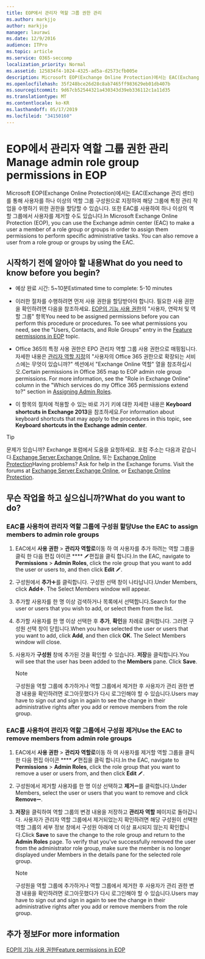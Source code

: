 ```yaml
---
title: EOP에서 관리자 역할 그룹 권한 관리
ms.author: markjjo
author: markjjo
manager: laurawi
ms.date: 12/9/2016
audience: ITPro
ms.topic: article
ms.service: O365-seccomp
localization_priority: Normal
ms.assetid: 125834f4-1024-4325-ad5a-d2573cfb005e
description: Microsoft EOP(Exchange Online Protection)에서는 EAC(Exchange 관리 센터)를 통해 사용자를 하나 이상의 역할 그룹 구성원으로 지정하여 해당 그룹에 특정 관리 작업을 수행하기 위한 권한을 할당할 수 있습니다. 또한 EAC를 사용하여 하나 이상의 역할 그룹에서 사용자를 제거할 수도 있습니다.
ms.openlocfilehash: 35f248bce26d28c8ab7465ff983629eb01db407b
ms.sourcegitcommit: 9d67cb52544321a430343d39eb336112c1a11d35
ms.translationtype: MT
ms.contentlocale: ko-KR
ms.lasthandoff: 05/17/2019
ms.locfileid: "34150160"
---
```

# <a name="manage-admin-role-group-permissions-in-eop"></a><span data-ttu-id="8a01d-104">EOP에서 관리자 역할 그룹 권한 관리</span><span class="sxs-lookup"><span data-stu-id="8a01d-104">Manage admin role group permissions in EOP</span></span>
  
<span data-ttu-id="8a01d-p102">Microsoft EOP(Exchange Online Protection)에서는 EAC(Exchange 관리 센터)를 통해 사용자를 하나 이상의 역할 그룹 구성원으로 지정하여 해당 그룹에 특정 관리 작업을 수행하기 위한 권한을 할당할 수 있습니다. 또한 EAC를 사용하여 하나 이상의 역할 그룹에서 사용자를 제거할 수도 있습니다.</span><span class="sxs-lookup"><span data-stu-id="8a01d-p102">In Microsoft Exchange Online Protection (EOP), you can use the Exchange admin center (EAC) to make a user a member of a role group or groups in order to assign them permissions to perform specific administrative tasks. You can also remove a user from a role group or groups by using the EAC.</span></span>
  
## <a name="what-do-you-need-to-know-before-you-begin"></a><span data-ttu-id="8a01d-107">시작하기 전에 알아야 할 내용</span><span class="sxs-lookup"><span data-stu-id="8a01d-107">What do you need to know before you begin?</span></span>

- <span data-ttu-id="8a01d-108">예상 완료 시간: 5~10분</span><span class="sxs-lookup"><span data-stu-id="8a01d-108">Estimated time to complete: 5-10 minutes</span></span>
    
- <span data-ttu-id="8a01d-p103">이러한 절차를 수행하려면 먼저 사용 권한을 할당받아야 합니다. 필요한 사용 권한을 확인하려면 다음을 참조하세요. [EOP의 기능 사용 권한](feature-permissions-in-eop.md)의 "사용자, 연락처 및 역할 그룹" 항목</span><span class="sxs-lookup"><span data-stu-id="8a01d-p103">You need to be assigned permissions before you can perform this procedure or procedures. To see what permissions you need, see the "Users, Contacts, and Role Groups" entry in the [Feature permissions in EOP](feature-permissions-in-eop.md) topic.</span></span> 
    
- <span data-ttu-id="8a01d-p104">Office 365의 특정 사용 권한은 EPO 관리자 역할 그룹 사용 권한으로 매핑됩니다. 자세한 내용은 [관리자 역할 지정](https://go.microsoft.com/fwlink/p/?LinkId=286708)의 "사용자의 Office 365 권한으로 확장되는 서비스에는 무엇이 있습니까?" 섹션에서 "Exchange Online 역할" 열을 참조하십시오.</span><span class="sxs-lookup"><span data-stu-id="8a01d-p104">Certain permissions in Office 365 map to EOP admin role group permissions. For more information, see the "Role in Exchange Online" column in the "Which services do my Office 365 permissions extend to?" section in [Assigning Admin Roles](https://go.microsoft.com/fwlink/p/?LinkId=286708).</span></span>
    
- <span data-ttu-id="8a01d-114">이 항목의 절차에 적용할 수 있는 바로 가기 키에 대한 자세한 내용은 **Keyboard shortcuts in Exchange 2013**을 참조하세요.</span><span class="sxs-lookup"><span data-stu-id="8a01d-114">For information about keyboard shortcuts that may apply to the procedures in this topic, see **Keyboard shortcuts in the Exchange admin center**.</span></span>
    
> [!TIP]
> <span data-ttu-id="8a01d-p105">문제가 있습니까? Exchange 포럼에서 도움을 요청하세요. 포럼 주소는 다음과 같습니다.[Exchange Server](https://go.microsoft.com/fwlink/p/?linkId=60612),[Exchange Online](https://go.microsoft.com/fwlink/p/?linkId=267542), 또는 [Exchange Online Protection](https://go.microsoft.com/fwlink/p/?linkId=285351)</span><span class="sxs-lookup"><span data-stu-id="8a01d-p105">Having problems? Ask for help in the Exchange forums. Visit the forums at [Exchange Server](https://go.microsoft.com/fwlink/p/?linkId=60612),[Exchange Online](https://go.microsoft.com/fwlink/p/?linkId=267542), or [Exchange Online Protection](https://go.microsoft.com/fwlink/p/?linkId=285351).</span></span> 
  
## <a name="what-do-you-want-to-do"></a><span data-ttu-id="8a01d-118">무슨 작업을 하고 싶으십니까?</span><span class="sxs-lookup"><span data-stu-id="8a01d-118">What do you want to do?</span></span>

### <a name="use-the-eac-to-assign-members-to-admin-role-groups"></a><span data-ttu-id="8a01d-119">EAC를 사용하여 관리자 역할 그룹에 구성원 할당</span><span class="sxs-lookup"><span data-stu-id="8a01d-119">Use the EAC to assign members to admin role groups</span></span>

1. <span data-ttu-id="8a01d-120">EAC에서 **사용 권한** \> **관리자 역할로**이동 하 여 사용자를 추가 하려는 역할 그룹을 클릭 한 다음 편집 아이콘 \*\*\*\* ![](../media/ITPro-EAC-EditIcon.gif)편집을 클릭 합니다.</span><span class="sxs-lookup"><span data-stu-id="8a01d-120">In the EAC, navigate to **Permissions** \> **Admin Roles**, click the role group that you want to add the user or users to, and then click **Edit** ![Edit icon](../media/ITPro-EAC-EditIcon.gif).</span></span>
    
2. <span data-ttu-id="8a01d-p106">구성원에서 **추가**![아이콘 추가](../media/ITPro-EAC-AddIcon.gif)를 클릭합니다. 구성원 선택 창이 나타납니다.</span><span class="sxs-lookup"><span data-stu-id="8a01d-p106">Under Members, click **Add**![Add Icon](../media/ITPro-EAC-AddIcon.gif). The Select Members window will appear.</span></span>
    
3. <span data-ttu-id="8a01d-123">추가할 사용자를 한 명 이상 검색하거나 목록에서 선택합니다.</span><span class="sxs-lookup"><span data-stu-id="8a01d-123">Search for the user or users that you wish to add, or select them from the list.</span></span>
    
4. <span data-ttu-id="8a01d-p107">추가할 사용자를 한 명 이상 선택한 후 **추가**, **확인**을 차례로 클릭합니다. 그러면 구성원 선택 창이 닫힙니다.</span><span class="sxs-lookup"><span data-stu-id="8a01d-p107">When you have selected the user or users that you want to add, click **Add**, and then click **OK**. The Select Members window will close.</span></span>
    
5. <span data-ttu-id="8a01d-p108">사용자가 **구성원** 창에 추가된 것을 확인할 수 있습니다. **저장**을 클릭합니다.</span><span class="sxs-lookup"><span data-stu-id="8a01d-p108">You will see that the user has been added to the **Members** pane. Click **Save**.</span></span>
    
    > [!NOTE]
    > <span data-ttu-id="8a01d-128">구성원을 역할 그룹에 추가하거나 역할 그룹에서 제거한 후 사용자가 관리 권한 변경 내용을 확인하려면 로그아웃했다가 다시 로그인해야 할 수 있습니다.</span><span class="sxs-lookup"><span data-stu-id="8a01d-128">Users may have to sign out and sign in again to see the change in their administrative rights after you add or remove members from the role group.</span></span> 
  
### <a name="use-the-eac-to-remove-members-from-admin-role-groups"></a><span data-ttu-id="8a01d-129">EAC를 사용하여 관리자 역할 그룹에서 구성원 제거</span><span class="sxs-lookup"><span data-stu-id="8a01d-129">Use the EAC to remove members from admin role groups</span></span>

1. <span data-ttu-id="8a01d-130">EAC에서 **사용 권한** \> **관리자 역할로**이동 하 여 사용자를 제거할 역할 그룹을 클릭 한 다음 편집 아이콘 \*\*\*\* ![](../media/ITPro-EAC-EditIcon.gif)편집을 클릭 합니다.</span><span class="sxs-lookup"><span data-stu-id="8a01d-130">In the EAC, navigate to **Permissions** \> **Admin Roles**, click the role group that you want to remove a user or users from, and then click **Edit** ![Edit icon](../media/ITPro-EAC-EditIcon.gif).</span></span>
    
2. <span data-ttu-id="8a01d-131">구성원에서 제거할 사용자를 한 명 이상 선택하고 **제거**![아이콘 제거](../media/ITPro-EAC-RemoveIcon.gif)를 클릭합니다.</span><span class="sxs-lookup"><span data-stu-id="8a01d-131">Under Members, select the user or users that you want to remove and click **Remove**![Remove icon](../media/ITPro-EAC-RemoveIcon.gif).</span></span>
    
3. <span data-ttu-id="8a01d-p109">**저장**을 클릭하여 역할 그룹의 변경 내용을 저장하고 **관리자 역할** 페이지로 돌아갑니다. 사용자가 관리자 역할 그룹에서 제거되었는지 확인하려면 해당 구성원이 선택한 역할 그룹의 세부 정보 창에서 구성원 아래에 더 이상 표시되지 않는지 확인합니다.</span><span class="sxs-lookup"><span data-stu-id="8a01d-p109">Click **Save** to save the change to the role group and return to the **Admin Roles** page. To verify that you've successfully removed the user from the administrator role group, make sure the member is no longer displayed under Members in the details pane for the selected role group.</span></span> 
    
    > [!NOTE]
    > <span data-ttu-id="8a01d-134">구성원을 역할 그룹에 추가하거나 역할 그룹에서 제거한 후 사용자가 관리 권한 변경 내용을 확인하려면 로그아웃했다가 다시 로그인해야 할 수 있습니다.</span><span class="sxs-lookup"><span data-stu-id="8a01d-134">Users may have to sign out and sign in again to see the change in their administrative rights after you add or remove members from the role group.</span></span> 
  
## <a name="for-more-information"></a><span data-ttu-id="8a01d-135">추가 정보</span><span class="sxs-lookup"><span data-stu-id="8a01d-135">For more information</span></span>

[<span data-ttu-id="8a01d-136">EOP의 기능 사용 권한</span><span class="sxs-lookup"><span data-stu-id="8a01d-136">Feature permissions in EOP</span></span>](feature-permissions-in-eop.md)
  

